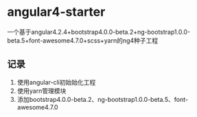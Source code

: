 # angular4-starter
一个基于angular4.2.4+bootstrap4.0.0-beta.2+ng-bootstrap1.0.0-beta.5+font-awesome4.7.0+scss+yarn的ng4种子工程


## 记录
1. 使用angular-cli初始始化工程<br/>
2. 使用yarn管理模块<br/>
3. 添加bootstrap4.0.0-beta.2、ng-bootstrap1.0.0-beta.5、font-awesome4.7.0<br/>

